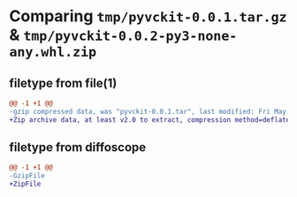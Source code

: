 # Comparing `tmp/pyvckit-0.0.1.tar.gz` & `tmp/pyvckit-0.0.2-py3-none-any.whl.zip`

## filetype from file(1)

```diff
@@ -1 +1 @@
-gzip compressed data, was "pyvckit-0.0.1.tar", last modified: Fri May 31 12:52:17 2024, max compression
+Zip archive data, at least v2.0 to extract, compression method=deflate
```

## filetype from diffoscope

```diff
@@ -1 +1 @@
-GzipFile
+ZipFile
```

